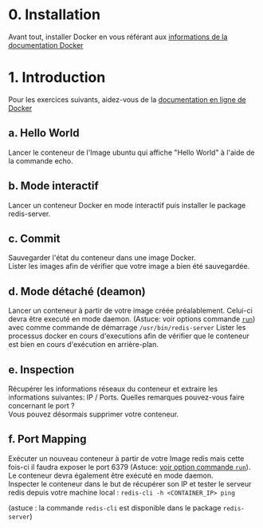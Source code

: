 # 0. Installation

Avant tout, installer Docker en vous référant aux [informations de la documentation Docker](http://docs.docker.io/en/latest/installation/)

# 1. Introduction

Pour les exercices suivants, aidez-vous de la [documentation en ligne de Docker](http://docs.docker.io/en/latest/reference/commandline/)

## a. Hello World

Lancer le conteneur de l'Image ubuntu qui affiche "Hello World" à l'aide de la commande echo.

## b. Mode interactif

Lancer un conteneur Docker en mode interactif puis installer le package redis-server.

## c. Commit

Sauvegarder l'état du conteneur dans une image Docker.  
Lister les images afin de vérifier que votre image a bien été sauvegardée.

## d. Mode détaché (deamon)

Lancer un conteneur à partir de votre image créée préalablement. Celui-ci devra être executé en mode daemon. (Astuce: voir options commande [`run`](http://docs.docker.io/en/latest/reference/commandline/cli/#run)) avec comme commande de démarrage `/usr/bin/redis-server`
Lister les processus docker en cours d'executions afin de vérifier que le conteneur est bien en cours d'exécution en arrière-plan.

## e. Inspection

Récupérer les informations réseaux du conteneur et extraire les informations suivantes: IP / Ports.
Quelles remarques pouvez-vous faire concernant le port ?  
Vous pouvez désormais supprimer votre conteneur.

## f. Port Mapping

Exécuter un nouveau conteneur à partir de votre Image redis mais cette fois-ci il faudra exposer le port 6379 (Astuce: [voir option commande `run`](http://docs.docker.io/en/latest/reference/run/)). Le conteneur devra également être exécuté en mode daemon.  
Inspecter le conteneur dans le but de récupérer son IP et tester le serveur redis depuis votre machine local : `redis-cli -h <CONTAINER_IP> ping`

(astuce : la commande `redis-cli` est disponible dans le package `redis-server`)

